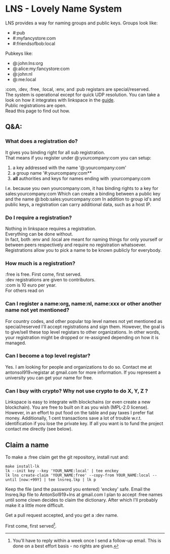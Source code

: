 # LNS - Lovely Name System

LNS provides a way for naming groups and public keys.
Groups look like:

- #:pub
- #:myfancystore:com
- #:friendsofbob:local

Pubkeys like:

- @:john:lns:org
- @:alice:my:fancystore:com
- @:john:nl
- @:me:local

:com, :dev, :free, :local, :env, and :pub registars are special/reserved.  
The system is operational except for quick UDP resolution. 
You can take a look on how it integrates with linkspace in the [guide](./docs/guide/index.html#ABELNS).  
Public registrations are open.  
Read this page to find out how.  

## Q&A:

### What does a registration do?

It gives you binding right for all sub registration.  
That means if you register under @:yourcompany:com you can setup:

1) a key addressed with the name '@:yourcompany:com'
1) a group name '#:yourcompany:com**
1) **all** authorities and keys for names ending with :yourcompany:com

I.e. because you own yourcompany:com, it has binding rights to a key for sales:yourcompany:com
Which can create a binding between a public key and the name @:bob:sales:yourcompany:com
In addition to group id's and public keys, a registration can carry additional data, such as a host IP.

### Do I require a registration?

Nothing in linkspace requires a registration.  
Everything can be done without.  
In fact, both :env and :local are meant for naming things for only yourself or between peers respectively and require no registration whatsoever.  
Registrations allow you to pick a name to be known publicly for everybody.  

### How much is a registration?

:free is free. First come, first served.  
:dev registrations are given to contributors.  
:com is 10 euro per year.  
For others read on  

### Can I register a name:org, name:nl, name:xxx or other another name not yet mentioned?
For country codes, and other popular top level names not yet mentioned as special/reserved I'll accept registrations and sign them.
However, the goal is to give/sell these top level registars to other organizations.
In other words, your registration might be dropped or re-assigned depending on how it is managed.

### Can I become a top level registar?

Yes. I am looking for people and organizations to do so.
Contact me at antonsol919+registar at gmail.com for more information.
If you represent a university you can get your name for free.

### Can I buy with crypto? Why not use crypto to do X, Y, Z ?

Linkspace is easy to integrate with blockchains (or even create a new blockchain).
You are free to built on it as you wish (MPL-2.0 license).
However, in an effort to put food on the table and pay taxes I prefer fiat money.
Additionally, 1 cent transactions save a lot of trouble w.r.t. identification if you lose the private key.
If all you want is to fund the project contact me directly (see below).

## Claim a name

To make a :free claim get the git repository, install rust and:

```terminal
make install-lk
lk --init key --key 'YOUR_NAME:local' | tee enckey
lk lns create-claim 'YOUR_NAME:free' --copy-from YOUR_NAME:local --until [now:+99Y] | tee lnsreq.lkp | lk p
```

Keep the file (and the password you entered) 'enckey' safe.
Email the lnsreq.lkp file to AntonSol919+lns at gmail.com
I plan to accept :free names until some clown decides to claim the dictionary.
After which I'll probably make it a little more difficult.

Get a pull request accepted, and you get a :dev name.

First come, first served[^1].

[^1]: You'll have to reply within a week once I send a follow-up email. This is done on a best effort basis - no rights are given.
